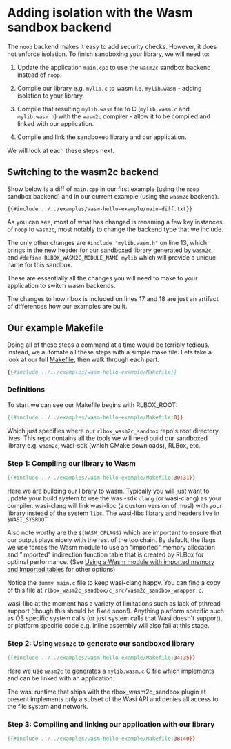 # Adding isolation with the Wasm sandbox backend

The `noop` backend makes it easy to add security checks. However, it does not enforce
isolation. To finish sandboxing your library, we will need to:

1. Update the application `main.cpp` to use the `wasm2c` sandbox backend instead
   of `noop`.

2. Compile our library e.g. `mylib.c` to wasm i.e. `mylib.wasm` - adding
   isolation to your library.

3. Compile that resulting `mylib.wasm` file to C (`mylib.wasm.c` and `mylib.wasm.h`)
   with the `wasm2c` compiler - allow it to be compiled and linked with our
   application.

4. Compile and link the sandboxed library and our application.

We will look at each these steps next.

## Switching to the wasm2c backend

Show below is a diff of ``main.cpp`` in our first example (using the `noop`
sandbox backend) and in our current example (using the `wasm2c` backend).

```
{{#include ../../examples/wasm-hello-example/main-diff.txt}}
```

As you can see, most of what has changed is renaming a few key instances of
`noop` to `wasm2c`, most notably to change the backend type that we include.

The only other changes are ```#include "mylib.wasm.h"``` on line 13, which
brings in the new header for our sandboxed library generated by `wasm2c`, and
```#define RLBOX_WASM2C_MODULE_NAME mylib``` which will provide a unique name
for this sandbox.

These are essentially all the changes you will need to make to your application
to switch wasm backends.

The changes to how rlbox is included on lines 17 and 18 are just an artifact of
differences how our examples are built.


## Our example Makefile

Doing all of these steps a command at a time would be terribly tedious.
Instead, we automate all these steps with a simple make file. Lets take a look
at our full [Makefile](/examples/wasm-hello-example/Makefile), then walk through
each part.

```Makefile
{{#include ../../examples/wasm-hello-example/Makefile}}
```

### Definitions

To start we can see our Makefile begins with RLBOX_ROOT:

```Makefile
{{#include ../../examples/wasm-hello-example/Makefile:0}}
```

Which just specifies where our `rlbox_wasm2c_sandbox` repo's root directory
lives. This repo contains all the tools we will need build our sandboxed library
e.g. `wasm2c`, wasi-sdk (which CMake downloads), RLBox, etc.

### Step 1: Compiling our library to Wasm

```Makefile
{{#include ../../examples/wasm-hello-example/Makefile:30:31}}
```

Here we are building our library to wasm. Typically you will just want to update
your build system to use the wasi-sdk `clang` (or wasi-clang) as your compiler.
wasi-clang will link wasi-libc (a custom version of musl) with your library
instead of the system `libc`. The wasi-libc library and headers live in
`$WASI_SYSROOT`

Also note worthy are the `$(WASM_CFLAGS)` which are important to ensure that our
output plays nicely with the rest of the toolchain. By default, the flags we use
forces the Wasm module to use an "imported" memory allocation and "imported"
indirection function table that is created by RLBox for optimal performance.
(See [Using a Wasm module with imported memory and imported tables](./wasm-exported-sandbox.md)
for other options)

<!-- XXX explain flags -->

Notice the `dummy_main.c` file to keep wasi-clang happy. You can
find a copy of this file at `rlbox_wasm2c_sandbox/c_src/wasm2c_sandbox_wrapper.c`.

wasi-libc at the moment has a variety of limitations such as lack of pthread
support (though this should be fixed soon!). Anything platform specific such as
OS specific system calls (or just system calls that Wasi doesn't support), or
platform specific code e.g. inline assembly will also fail at this stage.


### Step 2: Using `wasm2c` to generate our sandboxed library

```Makefile
{{#include ../../examples/wasm-hello-example/Makefile:34:35}}
```


Here we use  `wasm2c` to generates a `mylib.wasm.c` C file which implements and
can be linked with an application. 

<!-- XXX how do we use mylib.wasm.h -->
<!-- XXX depends on wasm runtime to provide capabilities required by core wasm api -->
<!-- e.g. memory allocation to grow heap. wasm-libc will make `system calls` to wasi -->
<!-- which are implemented by the wasi-runtime. -->

The wasi runtime that ships with the rlbox_wasm2c_sandbox plugin at present
implements only a subset of the Wasi API and denies all access to the file
system and network.

### Step 3: Compiling and linking our application with our library

```Makefile
{{#include ../../examples/wasm-hello-example/Makefile:38:40}}
```

<!-- XXX not our .c and .h files -->
<!-- XXX explain separate library compile and link step -->
<!-- XXX explain wasi and wasm runtime -->
<!-- XXX files and headers -->
